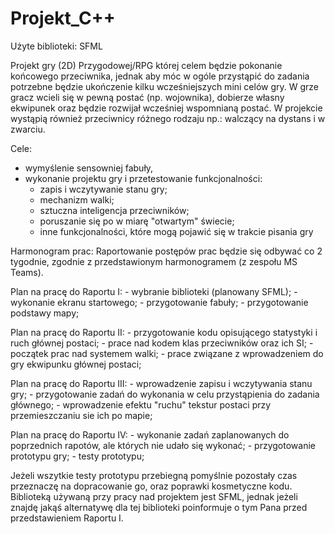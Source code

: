 # Projekt_C++

Użyte biblioteki: SFML

Projekt gry (2D) Przygodowej/RPG której celem będzie pokonanie końcowego przeciwnika, jednak aby móc w ogóle przystąpić do zadania potrzebne będzie ukończenie kilku wcześniejszych mini celów gry.
W grze gracz wcieli się w pewną postać (np. wojownika), dobierze własny ekwipunek oraz będzie rozwijał wcześniej wspomnianą postać.
W projekcie wystąpią również przeciwnicy różnego rodzaju np.: walczący na dystans i w zwarciu.

Cele:
- wymyślenie sensowniej fabuły,
- wykonanie projektu gry i przetestowanie funkcjonalności:
    - zapis i wczytywanie stanu gry;
    - mechanizm walki;
    - sztuczna inteligencja przeciwników;
    - poruszanie się po w miarę "otwartym" świecie;
    - inne funkcjonalności, które mogą pojawić się w trakcie pisania gry
 
Harmonogram prac:
  Raportowanie postępów prac będzie się odbywać co 2 tygodnie, zgodnie z przedstawionym harmonogramem (z zespołu MS Teams).
  
Plan na pracę do Raportu I:
    - wybranie biblioteki (planowany SFML);
    - wykonanie ekranu startowego;
    - przygotowanie fabuły;
    - przygotowanie podstawy mapy;
    
Plan na pracę do Raportu II:
    - przygotowanie kodu opisującego statystyki i ruch głównej postaci;
    - prace nad kodem klas przeciwników oraz ich SI;
    - początek prac nad systemem walki;
    - prace związane z wprowadzeniem do gry ekwipunku głównej postaci;
    
Plan na pracę do Raportu III:
    - wprowadzenie zapisu i wczytywania stanu gry;
    - przygotowanie zadań do wykonania w celu przystąpienia do zadania głównego;
    - wprowadzenie efektu "ruchu" tekstur postaci przy przemieszczaniu sie ich po mapie;
    
Plan na pracę do Raportu IV:
    - wykonanie zadań zaplanowanych do poprzednich rapotów, ale których nie udało się wykonać;
    - przygotowanie prototypu gry;
    - testy prototypu;
    
  Jeżeli wszytkie testy prototypu przebiegną pomyślnie pozostały czas przeznaczę na dopracowanie go, oraz poprawki kosmetyczne kodu.
  Biblioteką używaną przy pracy nad projektem jest SFML, jednak jeżeli znajdę jakąś alternatywę dla tej biblioteki poinformuje o tym Pana przed przedstawieniem Raportu I.
